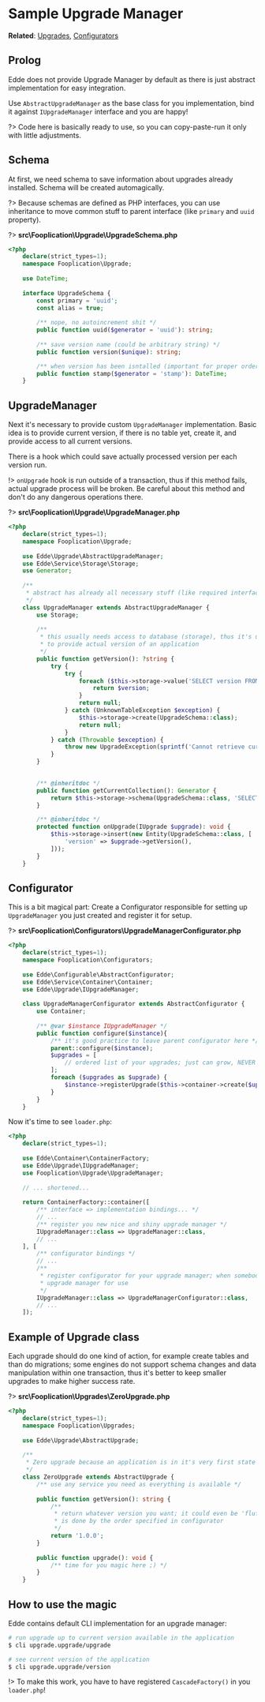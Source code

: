 # Sample Upgrade Manager

**Related**: [Upgrades](/edde/upgrades), [Configurators](/edde/configurators)

## Prolog

Edde does not provide Upgrade Manager by default as there is just abstract implementation
for easy integration.

Use `AbstractUpgradeManager` as the base class for you implementation, bind it against `IUpgradeManager`
interface and you are happy!

?> Code here is basically ready to use, so you can copy-paste-run it only with little adjustments.

## Schema

At first, we need schema to save information about upgrades already installed. Schema will be created automagically.

?> Because schemas are defined as PHP interfaces, you can use inheritance to move common stuff to parent interface (like `primary` and 
`uuid` property).

?> **src\Fooplication\Upgrade\UpgradeSchema.php**

```php
<?php
	declare(strict_types=1);
	namespace Fooplication\Upgrade;
	
	use DateTime;
	
	interface UpgradeSchema {
		const primary = 'uuid';
		const alias = true;
		
		/** nope, no autoincrement shit */
		public function uuid($generator = 'uuid'): string;
		
		/** save version name (could be arbitrary string) */
		public function version($unique): string;

		/** when version has been isntalled (important for proper ordering) */
		public function stamp($generator = 'stamp'): DateTime;
	}
```

## UpgradeManager

Next it's necessary to provide custom `UpgradeManager` implementation. Basic idea is to provide current version, if there is no table yet, create it, and
provide access to all current versions.

There is a hook which could save actually processed version per each version run.

!> `onUpgrade` hook is run outside of a transaction, thus if this method fails, actual upgrade process will be broken. Be careful about this method and 
don't do any dangerous operations there.

?> **src\Fooplication\Upgrade\UpgradeManager.php**

```php
<?php
	declare(strict_types=1);
	namespace Fooplication\Upgrade;
	
	use Edde\Upgrade\AbstractUpgradeManager;
	use Edde\Service\Storage\Storage;
	use Generator;
	
	/**
     * abstract has already all necessary stuff (like required interface) 
	 */
	class UpgradeManager extends AbstractUpgradeManager {
		use Storage;
		
		/**
		 * this usually needs access to database (storage), thus it's up to you
         * to provide actual version of an application 
         */
		public function getVersion(): ?string {
			try {
				try {
					foreach ($this->storage->value('SELECT version FROM u:schema ORDER BY stamp DESC', ['$query' => ['u' => UpgradeSchema::class]]) as $version) {
						return $version;
					}
					return null;
				} catch (UnknownTableException $exception) {
					$this->storage->create(UpgradeSchema::class);
					return null;
				}
			} catch (Throwable $exception) {
				throw new UpgradeException(sprintf('Cannot retrieve current version: %s', $exception->getMessage()), 0, $exception);
			}
        }
        

		/** @inheritdoc */
		public function getCurrentCollection(): Generator {
			return $this->storage->schema(UpgradeSchema::class, 'SELECT * FROM u:schema ORDER BY stamp DESC', ['$query' => ['u' => UpgradeSchema::class]]);
		}

		/** @inheritdoc */
		protected function onUpgrade(IUpgrade $upgrade): void {
			$this->storage->insert(new Entity(UpgradeSchema::class, [
				'version' => $upgrade->getVersion(),
			]));
		}
	}
```

## Configurator

This is a bit magical part: Create a Configurator responsible for setting up `UpgradeManager` you just created and register it for setup.

?> **src\Fooplication\Configurators\UpgradeManagerConfigurator.php**

```php
<?php
	declare(strict_types=1);
	namespace Fooplication\Configurators;
	
	use Edde\Configurable\AbstractConfigurator;
	use Edde\Service\Container\Container;
	use Edde\Upgrade\IUpgradeManager;
	
	class UpgradeManagerConfigurator extends AbstractConfigurator {
		use Container;
		
		/** @var $instance IUpgradeManager */
		public function configure($instance){
			/** it's good practice to leave parent configurator here */
            parent::configure($instance);
			$upgrades = [
				// ordered list of your upgrades; just can grow, NEVER change order of upgrades
			];
			foreach ($upgrades as $upgrade) {
				$instance->registerUpgrade($this->container->create($upgrade, [], __METHOD__));
			}
		}
	}
```

Now it's time to see `loader.php`:

```php
<?php
	declare(strict_types=1);
	
	use Edde\Container\ContainerFactory;
	use Edde\Upgrade\IUpgradeManager;
	use Fooplication\Upgrade\UpgradeManager;
	
	// ... shortened...
	
	return ContainerFactory::container([
		/** interface => implementation bindings... */
		// ... 
		/** register you new nice and shiny upgrade manager */
		IUpgradeManager::class => UpgradeManager::class,
		// ... 
	], [
		/** configurator bindings */
		// ...
		/**
         * register configurator for your upgrade manager; when somebody touch it, configurator will be executed and prepare
         * upgrade manager for use  
         */
		IUpgradeManager::class => UpgradeManagerConfigurator::class,
		// ...
	]);

```

## Example of Upgrade class

Each upgrade should do one kind of action, for example create tables and than do migrations; some engines do not support schema changes and
data manipulation within one transaction, thus it's better to keep smaller upgrades to make higher success rate.

?> **src\Fooplication\Upgrades\ZeroUpgrade.php**

```php
<?php
	declare(strict_types=1);
	namespace Fooplication\Upgrades;
	
	use Edde\Upgrade\AbstractUpgrade;
	
	/**
	 * Zero upgrade because an application is in it's very first state (zero state). 
     */
	class ZeroUpgrade extends AbstractUpgrade {
		/** use any service you need as everything is available */
		
		public function getVersion(): string {
			/**
             * return whatever version you want; it could even be 'fluffy pig'; version as a content is not used for any parsing, order
             * is done by the order specified in configurator 
             */
			return '1.0.0';
        }
        
		public function upgrade(): void {
			/** time for you magic here ;) */
        }
	}
```

## How to use the magic

Edde contains default CLI implementation for an upgrade manager:

```bash
# run upgrade up to current version available in the application
$ cli upgrade.upgrade/upgrade

# see current version of the application
$ cli upgrade.upgrade/version
```

!> To make this work, you have to have registered `CascadeFactory()` in you `loader.php`!
